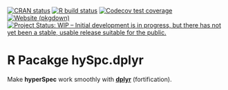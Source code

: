 
<!-- badges: start -->
[![CRAN status](https://www.r-pkg.org/badges/version/hySpc.dplyr)](https://cran.r-project.org/package=hySpc.dplyr)
[![R build status](https://github.com/r-hyperspec/hySpc.dplyr/workflows/R-CMD-check/badge.svg)](https://github.com/r-hyperspec/hySpc.dplyr/actions)
[![Codecov test coverage](https://codecov.io/gh/r-hyperspec/hySpc.dplyr/branch/develop/graph/badge.svg)](https://codecov.io/gh/r-hyperspec/hySpc.dplyr?branch=develop)
[![Website (pkgdown)](https://github.com/r-hyperspec/hySpc.dplyr/actions/workflows/pkgdown.yaml/badge.svg)](https://github.com/r-hyperspec/hySpc.dplyr/actions/workflows/pkgdown.yaml)
[![Project Status: WIP – Initial development is in progress, but there has not yet been a stable, usable release suitable for the public.](https://www.repostatus.org/badges/latest/wip.svg)](https://www.repostatus.org/#wip)
<!-- badges: end -->


# R Pacakge **hySpc.dplyr**

Make **hyperSpec** work smoothly with [**dplyr**](https://dplyr.tidyverse.org/) (fortification).
